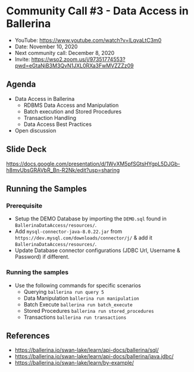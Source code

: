 # Community Call #3 - Data Access in Ballerina

- YouTube: https://www.youtube.com/watch?v=lLqvaLtC3m0
- Date: November 10, 2020
- Next community call: December 8, 2020
- Invite: https://wso2.zoom.us/j/97351774553?pwd=eGtaNjB3M3QvN1JXL0RXa3FwMVZZZz09

## Agenda

- Data Access in Ballerina
  - RDBMS Data Access and Manipulation
  - Batch execution and Stored Procedures
  - Transaction Handling
  - Data Access Best Practices
- Open discussion

## Slide Deck

https://docs.google.com/presentation/d/1WvXM5pfSGtsHYgpL5DJGb-h8mvUbsGRAVbR_Bn-R2Nk/edit?usp=sharing

## Running the Samples

### Prerequisite

- Setup the DEMO Database by importing the `DEMO.sql` found in `BallerinaDataAccess/resources/`.
- Add `mysql-connector-java-8.0.22.jar` from `https://dev.mysql.com/downloads/connector/j/` & add it `BallerinaDataAccess/resources/`.
- Update Database connector configurations (JDBC Url, Username & Password) if different.

### Running the samples

- Use the following commands for specific scenarios
  - Querying `ballerina run query 5`
  - Data Manipulation   `ballerina run manipulation`
  - Batch Execute   `ballerina run batch_execute`
  - Stored Procedures   `ballerina run stored_procedures`
  - Transactions    `ballerina run transactions`

## References

- https://ballerina.io/swan-lake/learn/api-docs/ballerina/sql/
- https://ballerina.io/swan-lake/learn/api-docs/ballerina/java.jdbc/
- https://ballerina.io/swan-lake/learn/by-example/
